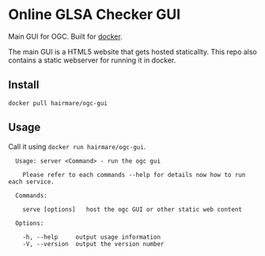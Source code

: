 # Online GLSA Checker GUI

Main GUI for OGC. Built for [docker](https://docker.io).

The main GUI is a HTML5 website that gets hosted staticallty. This
repo also contains a static webserver for running it in docker.

## Install

```
docker pull hairmare/ogc-gui
```

## Usage

Call it using ``docker run hairmare/ogc-gui``.

```
  Usage: server <Command> - run the ogc gui

    Please refer to each commands --help for details now how to run each service.

  Commands:

    serve [options]   host the ogc GUI or other static web content

  Options:

    -h, --help     output usage information
    -V, --version  output the version number

```
